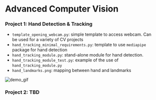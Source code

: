 # Advanced Computer Vision
### Project 1: Hand Detection & Tracking
* ``template_opening_webcam.py``: simple template to access webcam. Can be used for a variety of CV projects
* ``hand_tracking_minimal_requirements.py``: template to use ``mediapipe`` package for hand detection 
* ``hand_tracking_module.py``: stand-alone module for hand detection. 
* ``hand_tracking_module_test.py``: example of the use of ``hand_tracking_module.py``
* ``hand_landmarks.png``: mapping between hand and landmarks


![demo_gif](https://user-images.githubusercontent.com/55985904/224433950-436aba5b-8570-4ef9-b424-4e2b75a37cc9.gif)

### Project 2: TBD
